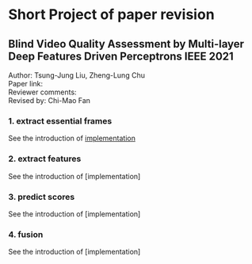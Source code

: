 # Short Project of paper revision
## Blind Video Quality Assessment by Multi-layer Deep Features Driven Perceptrons IEEE 2021
Author: Tsung-Jung Liu, Zheng-Lung Chu  
Paper link:  
Reviewer comments:  
Revised by: Chi-Mao Fan  

### 1. extract essential frames
See the introduction of [implementation](./%1.extract%20essential%20frames/README.md)  

### 2. extract features  
See the introduction of [implementation]

### 3. predict scores  
See the introduction of [implementation]

### 4. fusion  
See the introduction of [implementation]

